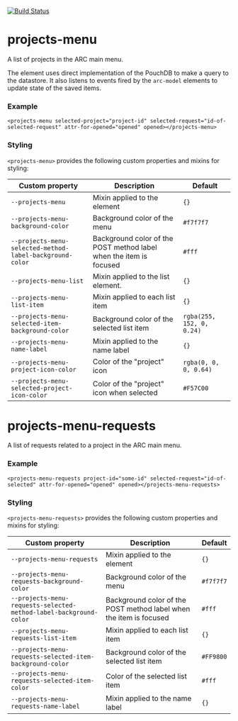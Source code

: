 [![Build Status](https://travis-ci.org/advanced-rest-client/projects-menu.svg?branch=stage)](https://travis-ci.org/advanced-rest-client/projects-menu)  

# projects-menu

A list of projects in the ARC main menu.

The element uses direct implementation of the PouchDB to make a query to the
datastore. It also listens to events fired by the `arc-model` elements to
update state of the saved items.

### Example
```
<projects-menu selected-project="project-id" selected-request="id-of-selected-request" attr-for-opened="opened" opened></projects-menu>
```

### Styling
`<projects-menu>` provides the following custom properties and mixins for styling:

Custom property | Description | Default
----------------|-------------|----------
`--projects-menu` | Mixin applied to the element | `{}`
`--projects-menu-background-color` | Background color of the menu | `#f7f7f7`
`--projects-menu-selected-method-label-background-color` | Background color of the POST method label when the item is focused | `#fff`
`--projects-menu-list` | Mixin applied to the list element. | `{}`
`--projects-menu-list-item` | Mixin applied to each list item | `{}`
`--projects-menu-selected-item-background-color` | Background color of the selected list item | `rgba(255, 152, 0, 0.24)`
`--projects-menu-name-label` | Mixin applied to the name label | `{}`
`--projects-menu-project-icon-color` | Color of the "project" icon | `rgba(0, 0, 0, 0.64)`
`--projects-menu-selected-project-icon-color` | Color of the "project" icon when selected | `#F57C00`

# projects-menu-requests

A list of requests related to a project in the ARC main menu.

### Example
```
<projects-menu-requests project-id="some-id" selected-request="id-of-selected" attr-for-opened="opened" opened></projects-menu-requests>
```

### Styling
`<projects-menu-requests>` provides the following custom properties and mixins for styling:

Custom property | Description | Default
----------------|-------------|----------
`--projects-menu-requests` | Mixin applied to the element | `{}`
`--projects-menu-requests-background-color` | Background color of the menu | `#f7f7f7`
`--projects-menu-requests-selected-method-label-background-color` | Background color of the POST method label when the item is focused | `#fff`
`--projects-menu-requests-list-item` | Mixin applied to each list item | `{}`
`--projects-menu-requests-selected-item-background-color` | Background color of the selected list item | `#FF9800`
`--projects-menu-requests-selected-item-color` | Color of the selected list item | `#fff`
`--projects-menu-requests-name-label` | Mixin applied to the name label | `{}`

